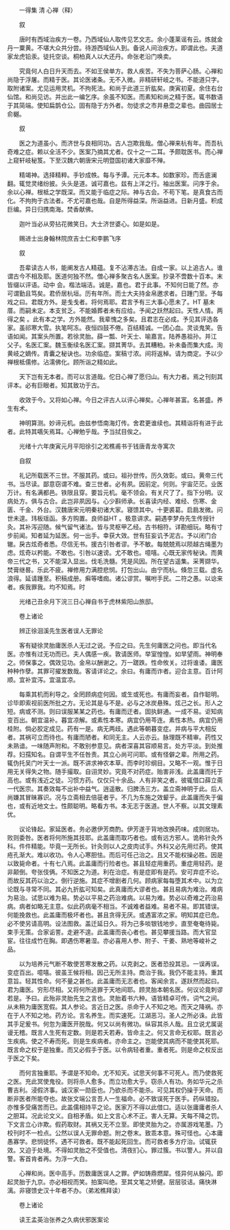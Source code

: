 <!-- { "loadSidebar": true } -->


　　一得集 清 心禅（释）

　　叙

　　唐时有西域治疾方一卷。乃西域仙人取传见艺文志。余小蓬莱谣有云。炼就金丹一粟黄。不堪大众共分尝。待游西域仙人到。备说人间治疾方。即谓此也。夫道家龙虎铅汞。徒托空谈。桐柏真人以大还丹。命张老沿门唤卖。

　　究竟何人白日升天而去。不如王侯单方。救人疾苦。不失为菩萨心肠。心禅和尚隐于浮屠。而精于医。其论医诸条。无不入微。非精研轩岐之书。不能道只字。取附诸案。尤见运用灵机。不拘死法。和尚于此道三折肱矣。庚寅初夏。余住右台仙馆。和尚见访。并出此一编乞序。余虽不知医。而素知和尚之精于医。辄书数语于其简端。使知扁鹊仓公。固有隐于方外者。勿徒求之市井悬壶之辈也。曲园居士俞樾。

　　叙

　　医之为道虽小。而济世与良相同功。古人岂欺我哉。僧心禅来杭有年。而吾杭奇难之症。赖以全活不少。医案乃摘其尤者。仅十之一二耳。予颇耽医书。而心禅上窥轩岐秘笈。下至汉魏六朝唐宋元明暨国初诸大家靡不殚。

　　精竭神。选择精粹。手钞成帙。每与予谭。元元本本。如数家珍。而舌底澜翻。辄觉灵绪纷披。头头是道。诚可嘉也。兹有上洋之行。袖出医案。问序于余。余以心禅。根柢之学既深。而又能于临症之际。神与古会。不苟下笔。是真食古而化。不拘拘于古法者。不尤可嘉也哉。自是所得益深。所诣益进。日新月盛。积成巨编。异日归携南海。焚香献佛。

　　迦叶当必从旁拈花微笑日。大士济世婆心。如是如是。

　　赐进士出身翰林院庶吉士仁和李鹏飞序

　　叙

　　吾辈读古人书，能阐发古人精蕴。复不沾滞古法。自成一家。以上追古人。谁谓古今不相及耶。医道何独不然。僧心禅多聚古名人医案。抄录不啻数十百本。末皆缀以评语。动中 会。楷法端洁。诚是。嘉也。君于此事。不知何日能了然。亦可谓勤且笃矣。君侨居杭垣。历有年所。而士大夫持金帛邀求者。日踵门至。予每戏之曰。君既方外。是戋戋者。将何焉耶。君言予有三大事心愿未了。HT 墓未厝。而嗣未定。本支贫乏。不能婚葬者未有应给。予闻之跃然起曰。天性人情。两得之矣 。此有本之学。方外能然。我辈愧之多矣。且君志在必成。予见其评选各家。虽祁寒大雪。执笔呵冻。夜恒四鼓不倦。百结精诚。一团心血。灵谈鬼笑。告语如闻。其案头所置。若徐灵胎。薛一瓢、叶天士、喻嘉言。陆养愚祖孙。并江 父子。名医汇案。魏玉衡续名医汇案。撷其菁华。去其糟粕。补未备而集大成。洵黄岐之嫡传。青囊之秘诀也。功余临症。案稿寸浓。间将返棹。请为商定。予以少禅根柢儒修。沾濡佛化。顾所诣之精如此。

　　天下岂有无本者。而可以言道哉。佗日心禅了愿归山。有大力者。焉之刊刻其评本。必有巨眼者。知其致功于古。

　　收效于今。又将如心禅。今日之评古人以评心禅矣。心禅年甚富。名甚盛。养生有术。

　　神明算测。妙谛元机。由兹参悟南海灯传。舍君更谁续也。其精诣将有进于此者。此特其嚆矢焉耳。心禅勉乎哉。予当拭目俟之。

　　光绪十六年庚寅元月平阳徐引之淞樵甫书于钱唐青龙寺寓次

　　自叙

　　礼记所载医不三世。不服其药。或曰。祖孙世传。历久效彰。或曰。黄帝三代书。当尽读。鄙意窃谓不难。查三世者。必有夙。因前定。何则。宇宙茫茫。业医万计。有名满都邑。铁限且穿。要旨元机。毫不领会。有关尺了了。指下分明。议病处方。俱与古合。此岂非夙因与。心少斟师承。长喜读内经、难经、伤寒、金匮、千金、外台。汉魏唐宋元明秦初诸大家。寝馈其中。十更裘葛。启扃发微。问世未遑。玮板瑶函。多方购置。良师益HT 。极意讲求。嗣遇李梦舟先生传授针灸。其补泻迎随。候气留气诸法。皆与灵枢甲乙经。古书相符。详勘细玩。略有寸步前闻。知者延为延医。何一出手。幸获大效。世有狂妄讥予泥古。予以闭门合辙。戾古炫奇者悉。尽信无书。援古引咎者谬。予不敏。每兢兢焉以陨越古绳墨为虑。炫奇以矜能。不敢也。引咎以速谤。尤不敢也。噫嘻。心既无家传秘诀。而黄帝三代之书，又不能深入显出。伐毛洗髓。凭是风因。所在望古遥集。采菁撷华。焚膏继晷。乐此不疲。禅修用力满腔悲悯。打包出山。由宁而杭。倏忽三载。虚名浪得。延请踵至。积稿成册。癣等嗜痂。诸公谬赏。嘱咐手民。二符之愚。以谂来者。疾我罪我。均不知焉。时

　　光绪己丑余月下浣三日心禅自书于虎林紫阳山旅邸。

　　卷上诸论

　　辨正徐洄溪先生医者误人无罪论

　　客有疑徐灵胎庸医杀人无过之说。予应之曰。先生何庸医之问也。即当代名医。亦惟有过无功而已。夫人偶感一疾。敦请医师。举室惶惶。如旱望雨。神明奉之。师保事之。偶效见功。金帛以酬谢之。万一蹉跌。性命攸关。过将谁诿。庸医种种作孽。其罪可擢发数哉。客请详论之。余曰。有庸而诈者。迎合主意。百计阿顺。宜补宜泻。宜温宜凉。

　　每乘其机而利导之。全罔顾病症何因。或生或死也。有庸而妄者。自作聪明。诊毕即索视前医所批之方。无论其是与不是。必与之冰炭悬殊。炫己之长。形人之短。病或不测。则曰误服某某之药也。有庸而迂者。固执鲜通。一成不易。讵知病变百出。朝宜温补。暮宜凉解。或素性本寒。病宜仍用芩连。素性本热。病宜仍用桂附。倘必胶定成见。药有一是。病无两歧。遇此等朝暮变症。并病与平大相反者。其祸可立而待也。有庸而陋者。和同无主。人云亦云。脉理既不精审。药性又未熟谙。一味随声附和。不敢别参意见。病者深喜其容顺易言。处方平淡。到处推荐。妇孺知名。自谓平生不任咎责。其立心尚可问耶。或有怪僻之辈。所用之药。辄伪托吴门叶天士一派。既不讲求神农本草。而李时珍纲目。又略不一观。惟于日用无关得失之物。随手撮取。自诩灵妙。究竟不对药症。贻害非浅。此盖庸而托于高也。或有浅近之徒。习惯方药。仅仅只十余品。人有非笑之者。彼辄借口薛立斋一代医宗。其奏效每不出补中益气。逍遥散。归脾汤三方。盖立斋神明于此。后人尚嫌其冒昧寡识。况与立斋相去倍蓰者乎。不几为东施之效颦乎。此盖庸而失于偏也，或有近地文士。性颇聪明。略看方书。本无志于医道。世人不察。以其文理素优。

　　议论锋起。家延医者。务必邀伊芳商酌。伊芳遂于背地改换药味。成则居功。败则委咎。医者将何所施其技耶。此盖庸而取巧者也。或有远方邪人。诡称针灸外科。件件精能。毕竟一无所长。针灸则以人之皮肉试手。外科又必先用烂药。使其疮孔渐大。难以收功。令人心寒胆怯。而后可任己治之。且又不能权操必胜。因是以致毙命者。十有七八焉。此盖庸而行险者也。甚且轻症用重药。重症用轻药。是非颠倒。夸张伎俩。不知医之为道。利在治症。有是症即有是药。安可弃症不论。而故反其药以治之。倒行逆施。其症不增剧者几何。顾病家每每堕其术中。以为立论既与寻常不同。其必九折肱可知矣。此真庸而大谬者也。甚且易病为难治。难病为易治。试思以难为易。势必以平易之药治难病。以易为难。势必以奇难之药治易病。病者如略无主意。似此药病毫不相当。不诚难者益难。易者不易。即其错误。何能挽救也。此盖庸而极坏者也。甚且贪得无厌。或遇富浓之家。明知其症已危。必不使另请高明。设法图救。盖迁延日久。将为己多啖银钱地步。直至奄奄待毙。束手无策。合家诟詈。走避不遑。此盖庸而丧心者也。甚见攀援当路。而大官显宦。往往成竹在胸。即遇伤寒暑湿。亦必喜用人参、附子、干姜、熟地等峻补之品。

　　以为培养元气断不敢使苦寒发散之药。以克剥之。医者恐投其忌。一误再误。变症百出。噫嘻。彼虽王候将相。因己无所主持。商治于我。我仍不能主持。重其意旨。轻其性命。何不量之甚也。此盖庸而无志者也。客闻余言。遂跃然而起曰。君为庸医。穷形尽相。又将何所逃罪于天地间耶。顾灵胎本朝名医。何议论竟刺谬若是。予曰。此殆非灵胎先生之言也。灵胎着书六种。语皆精卓可传。词气之间。从未稍为庸医宽假。其人参论。言近日之医。杀命于人不知之地。而天之降祸。亦在于人不知之地。药方论。言名养生。而实速死。江湖恶习。圣人之所必诛。此皆其手足爰书。何忽为庸医开脱哉。何又以尚有微功。纵容其杀人哉。且立说尤属诞谩无稽。既言人生死有定数。则是若夭若寿。皆命主之。何又言命无权耶。既言必生疾病。使之不寿而死。则是生疾病者。亦命主之。岂能使其病而不能使其死耶。既言命之权于是独重。而又必假手于医。以令病轻者重。重者死。则是命之权反出于医之下矣。

　　而何言独重耶。予谓是不知命。尤不知天。试思天何事不可死人。而乃使救死之医。充此冥使鬼役。则将杀人愈多。而立功愈大乎。窃杀人有功。务如华元之杀曹吉利。浸假济事。诚汉家一勋臣也。乃欲杀而不能杀。可见其权仍操于天命。而断非医者所能夺也。故张文端公言吾人一生福命。必不致误死于医手。药纵错投。亦惟多受痛苦而已。此盖儒相持平之论。医家万不得以此借口。适以张庸庸者杀人之胆耳。况此论文义。自相矛盾。如上文言心术不正。害人无算。天每不降之罚。下文言立心诈欺。假药取财。其祸又无不立至。即使灵胎为之。亦属游戏笔墨。乃校刊时不一检点。公然以误人无罪命题。附之卷末。致乖本意。殊可怪也。心本庸愚寡学。悲悯徒怀。遇不可救者。既不能起死回生。而可救者多方疗治。试辄获效。又迫于处境。不得如灵胎之不受值也。清夜扪心。罪过簇。书以警人。并以自警。客首肯者再。为浮一大白。

　　心禅和尚。医中高手。历数庸医误人之罪。俨如铸鼎燃犀。怪异何从躲闪。即起灵胎于九京。亦必相视而笑。拍案叫绝。至其文笔之矫健。层层驳诘。痛快淋漓。非寝馈史汉十年者不办。（弟淞樵拜读）

　　卷上诸论

　　读王孟英治张养之久病伏邪医案论

